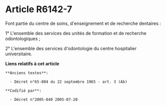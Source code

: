 # Article R6142-7

Font partie du centre de soins, d'enseignement et de recherche dentaires :

1° L'ensemble des services des unités de formation et de recherche odontologiques ;

2° L'ensemble des services d'odontologie du centre hospitalier universitaire.

**Liens relatifs à cet article**

	**Anciens textes**:

	  - Décret n°65-804 du 22 septembre 1965 - art. 3 (Ab)

	**Codifié par**:

	  - Décret n°2005-840 2005-07-20
